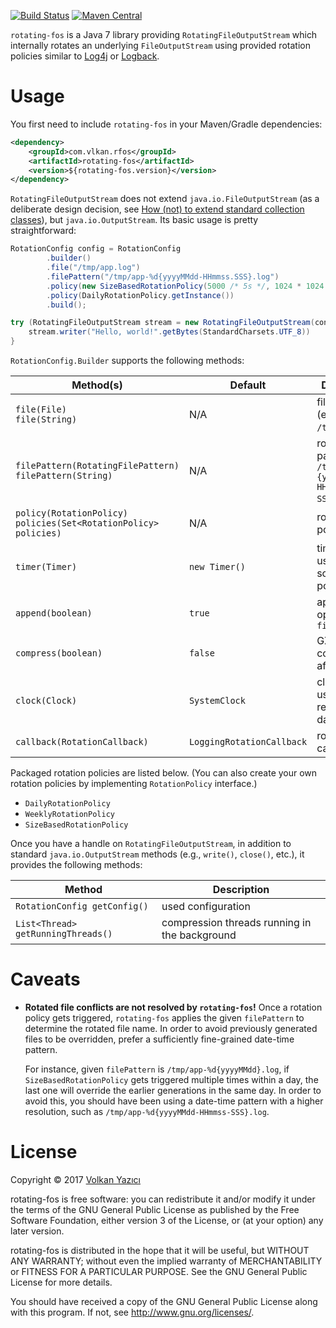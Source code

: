[![Build Status](https://secure.travis-ci.org/vy/rotating-fos.svg)](http://travis-ci.org/vy/rotating-fos)
[![Maven Central](https://img.shields.io/maven-central/v/com.vlkan.rfos/rotating-fos.svg)](https://search.maven.org/#search%7Cga%7C1%7Cg%3A%22com.vlkan.rfos%22)

`rotating-fos` is a Java 7 library providing `RotatingFileOutputStream` which
internally rotates an underlying `FileOutputStream` using provided rotation
policies similar to [Log4j](https://logging.apache.org/log4j/) or
[Logback](https://logback.qos.ch/).

# Usage

You first need to include `rotating-fos` in your Maven/Gradle dependencies:

```xml
<dependency>
    <groupId>com.vlkan.rfos</groupId>
    <artifactId>rotating-fos</artifactId>
    <version>${rotating-fos.version}</version>
</dependency>
```

`RotatingFileOutputStream` does not extend `java.io.FileOutputStream` (as a
deliberate design decision, see [How (not) to extend standard collection
classes](https://javachannel.org/posts/how-not-to-extend-standard-collection-classes/)),
but `java.io.OutputStream`. Its basic usage is pretty straightforward:

```java
RotationConfig config = RotationConfig
        .builder()
        .file("/tmp/app.log")
        .filePattern("/tmp/app-%d{yyyyMMdd-HHmmss.SSS}.log")
        .policy(new SizeBasedRotationPolicy(5000 /* 5s */, 1024 * 1024 * 100 /* 100MB */))
        .policy(DailyRotationPolicy.getInstance())
        .build();

try (RotatingFileOutputStream stream = new RotatingFileOutputStream(config)) {
    stream.writer("Hello, world!".getBytes(StandardCharsets.UTF_8))
}
```

`RotationConfig.Builder` supports the following methods:

| Method(s) | Default | Description |
| --------- | ------- | ----------- |
| `file(File)`<br/>`file(String)` | N/A | file accessed (e.g., `/tmp/app.log`) |
| `filePattern(RotatingFilePattern)`<br/>`filePattern(String)`| N/A | rotated file pattern (e.g., `/tmp/app-%{yyyyMMdd-HHmmss-SSS}.log`) |
| `policy(RotationPolicy)`<br/>`policies(Set<RotationPolicy> policies)` | N/A | rotation policies |
| `timer(Timer)` | `new Timer()` | timer to be used for scheduling policies |
| `append(boolean)` | `true` | append while opening the `file` |
| `compress(boolean)` | `false` | GZIP compression after rotation |
| `clock(Clock)` | `SystemClock` | clock to be used for retrieving date and time |
| `callback(RotationCallback)` | `LoggingRotationCallback` | rotation callback |

Packaged rotation policies are listed below. (You can also create your own
rotation policies by implementing `RotationPolicy` interface.)

- `DailyRotationPolicy`
- `WeeklyRotationPolicy`
- `SizeBasedRotationPolicy`

Once you have a handle on `RotatingFileOutputStream`, in addition to standard
`java.io.OutputStream` methods (e.g., `write()`, `close()`, etc.), it provides
the following methods:

| Method | Description |
| --------- | ----------- |
| `RotationConfig getConfig()` | used configuration |
| `List<Thread> getRunningThreads()` | compression threads running in the background |

# Caveats

- **Rotated file conflicts are not resolved by `rotating-fos`!** Once a
  rotation policy gets triggered, `rotating-fos` applies the given
  `filePattern` to determine the rotated file name. In order to avoid
  previously generated files to be overridden, prefer a sufficiently
  fine-grained date-time pattern.

  For instance, given `filePattern` is `/tmp/app-%d{yyyyMMdd}.log`, if
  `SizeBasedRotationPolicy` gets triggered multiple times within a day,
  the last one will override the earlier generations in the same day.
  In order to avoid this, you should have been using a date-time pattern
  with a higher resolution, such as `/tmp/app-%d{yyyyMMdd-HHmmss-SSS}.log`.

# License

Copyright &copy; 2017 [Volkan Yazıcı](http://vlkan.com/)

rotating-fos is free software: you can redistribute it and/or modify it under
the terms of the GNU General Public License as published by the Free Software
Foundation, either version 3 of the License, or (at your option) any later
version.

rotating-fos is distributed in the hope that it will be useful, but WITHOUT ANY
WARRANTY; without even the implied warranty of MERCHANTABILITY or FITNESS FOR A
PARTICULAR PURPOSE. See the GNU General Public License for more details.

You should have received a copy of the GNU General Public License along with
this program. If not, see http://www.gnu.org/licenses/.

